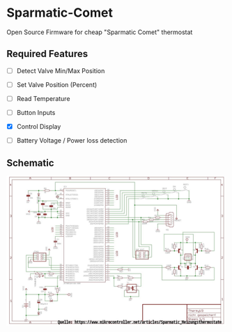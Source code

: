 # Sparmatic-Comet
Open Source Firmware for cheap "Sparmatic Comet" thermostat

## Required Features
- [ ] Detect Valve Min/Max Position
- [ ] Set Valve Position (Percent) 
- [ ] Read Temperature
- [ ] Button Inputs
- [x] Control Display
- [ ] Battery Voltage / Power loss detection


## Schematic
![Schematics](hardware/schematic.jpg "Schematics")